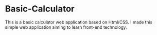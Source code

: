 # Basic-Calculator
 This is a basic calculator web application based on
 Html/CSS. I made this simple web application aiming to learn front-end technology.
